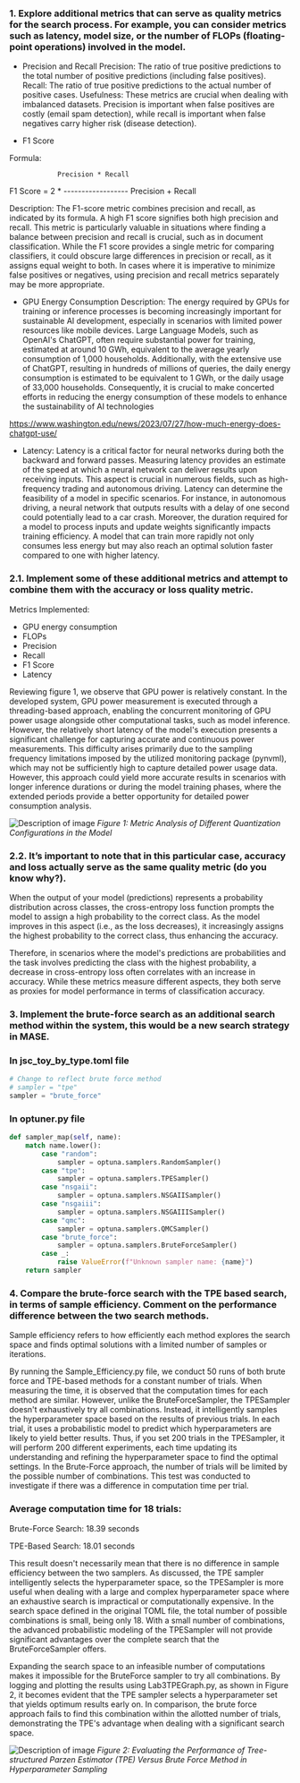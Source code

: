 ### 1. Explore additional metrics that can serve as quality metrics for the search process. For example, you can consider metrics such as latency, model size, or the number of FLOPs (floating-point operations) involved in the model.

- Precision and Recall
Precision: The ratio of true positive predictions to the total number of positive predictions (including false positives).
Recall: The ratio of true positive predictions to the actual number of positive cases.
Usefulness: These metrics are crucial when dealing with imbalanced datasets. Precision is important when false positives are costly (email spam detection), while recall is important when false negatives carry higher risk (disease detection).

- F1 Score

Formula:

                Precision * Recall
 F1 Score = 2 * ------------------
                Precision + Recall

Description: The F1-score metric combines precision and recall, as indicated by its formula. A high F1 score signifies both high precision and recall. This metric is particularly valuable in situations where finding a balance between precision and recall is crucial, such as in document classification. While the F1 score provides a single metric for comparing classifiers, it could obscure large differences in precision or recall, as it assigns equal weight to both. In cases where it is imperative to minimize false positives or negatives, using precision and recall metrics separately may be more appropriate.

- GPU Energy Consumption
Description: The energy required by GPUs for training or inference processes is becoming increasingly important for sustainable AI development, especially in scenarios with limited power resources like mobile devices. Large Language Models, such as OpenAI's ChatGPT, often require substantial power for training, estimated at around 10 GWh, equivalent to the average yearly consumption of 1,000 households. Additionally, with the extensive use of ChatGPT, resulting in hundreds of millions of queries, the daily energy consumption is estimated to be equivalent to 1 GWh, or the daily usage of 33,000 households. Consequently, it is crucial to make concerted efforts in reducing the energy consumption of these models to enhance the sustainability of AI technologies

https://www.washington.edu/news/2023/07/27/how-much-energy-does-chatgpt-use/

- Latency: Latency is a critical factor for neural networks during both the backward and forward passes. Measuring latency provides an estimate of the speed at which a neural network can deliver results upon receiving inputs. This aspect is crucial in numerous fields, such as high-frequency trading and autonomous driving. Latency can determine the feasibility of a model in specific scenarios. For instance, in autonomous driving, a neural network that outputs results with a delay of one second could potentially lead to a car crash. Moreover, the duration required for a model to process inputs and update weights significantly impacts training efficiency. A model that can train more rapidly not only consumes less energy but may also reach an optimal solution faster compared to one with higher latency.

### 2.1. Implement some of these additional metrics and attempt to combine them with the accuracy or loss quality metric.

Metrics Implemented:

- GPU energy consumption
- FLOPs
- Precision
- Recall
- F1 Score
- Latency

Reviewing figure 1, we observe that GPU power is relatively constant. In the developed system, GPU power measurement is executed through a threading-based approach, enabling the concurrent monitoring of GPU power usage alongside other computational tasks, such as model inference. However, the relatively short latency of the model's execution presents a significant challenge for capturing accurate and continuous power measurements. This difficulty arises primarily due to the sampling frequency limitations imposed by the utilized monitoring package (pynvml), which may not be sufficiently high to capture detailed power usage data. However, this approach could yield more accurate results in scenarios with longer inference durations or during the model training phases, where the extended periods provide a better opportunity for detailed power consumption analysis.

![Description of image](Metrics.png)
*Figure 1: Metric Analysis of Different Quantization Configurations in the Model*

### 2.2.  It’s important to note that in this particular case, accuracy and loss actually serve as the same quality metric (do you know why?).

When the output of your model (predictions) represents a probability distribution across classes, the cross-entropy loss function prompts the model to assign a high probability to the correct class. As the model improves in this aspect (i.e., as the loss decreases), it increasingly assigns the highest probability to the correct class, thus enhancing the accuracy.

Therefore, in scenarios where the model's predictions are probabilities and the task involves predicting the class with the highest probability, a decrease in cross-entropy loss often correlates with an increase in accuracy. While these metrics measure different aspects, they both serve as proxies for model performance in terms of classification accuracy.

### 3. Implement the brute-force search as an additional search method within the system, this would be a new search strategy in MASE.

### In jsc_toy_by_type.toml file
``` python
# Change to reflect brute force method
# sampler = "tpe"
sampler = "brute_force"
```
### In optuner.py file
``` python
def sampler_map(self, name):
    match name.lower():
        case "random":
            sampler = optuna.samplers.RandomSampler()
        case "tpe":
            sampler = optuna.samplers.TPESampler()
        case "nsgaii":
            sampler = optuna.samplers.NSGAIISampler()
        case "nsgaiii":
            sampler = optuna.samplers.NSGAIIISampler()
        case "qmc":
            sampler = optuna.samplers.QMCSampler()
        case "brute_force":
            sampler = optuna.samplers.BruteForceSampler()
        case _:
            raise ValueError(f"Unknown sampler name: {name}")
    return sampler
``` 

### 4. Compare the brute-force search with the TPE based search, in terms of sample efficiency. Comment on the performance difference between the two search methods.

Sample efficiency refers to how efficiently each method explores the search space and finds optimal solutions with a limited number of samples or iterations.

By running the Sample_Efficiency.py file, we conduct 50 runs of both brute force and TPE-based methods for a constant number of trials. When measuring the time, it is observed that the computation times for each method are similar. However, unlike the BruteForceSampler, the TPESampler doesn't exhaustively try all combinations. Instead, it intelligently samples the hyperparameter space based on the results of previous trials. In each trial, it uses a probabilistic model to predict which hyperparameters are likely to yield better results. Thus, if you set 200 trials in the TPESampler, it will perform 200 different experiments, each time updating its understanding and refining the hyperparameter space to find the optimal settings. In the Brute-Force approach, the number of trials will be limited by the possible number of combinations. This test was conducted to investigate if there was a difference in computation time per trial.

### Average computation time for 18 trials:

Brute-Force Search: 18.39 seconds

TPE-Based Search: 18.01 seconds

This result doesn't necessarily mean that there is no difference in sample efficiency between the two samplers. As discussed, the TPE sampler intelligently selects the hyperparameter space, so the TPESampler is more useful when dealing with a large and complex hyperparameter space where an exhaustive search is impractical or computationally expensive. In the search space defined in the original TOML file, the total number of possible combinations is small, being only 18. With a small number of combinations, the advanced probabilistic modeling of the TPESampler will not provide significant advantages over the complete search that the BruteForceSampler offers.

Expanding the search space to an infeasible number of computations makes it impossible for the BruteForce sampler to try all combinations. By logging and plotting the results using Lab3TPEGraph.py, as shown in Figure 2, it becomes evident that the TPE sampler selects a hyperparameter set that yields optimum results early on. In comparison, the brute force approach fails to find this combination within the allotted number of trials, demonstrating the TPE's advantage when dealing with a significant search space.

![Description of image](TPE_vs_Brute.png)
*Figure 2: Evaluating the Performance of Tree-structured Parzen Estimator (TPE) Versus Brute Force Method in Hyperparameter Sampling*